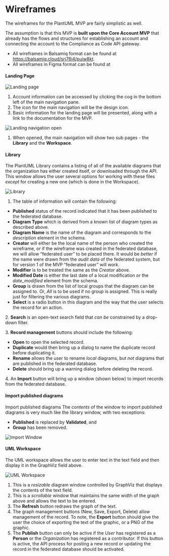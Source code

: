 # Wireframes

The wireframes for the PlantUML MVP are fairly simplistic as well.

The assumption is that this MVP is **built upon the Core Account MVP** that already has the flows and structures for establishing an account and connecting the account to the Compliance as Code API gateway.

* All wireframes in Balsamiq format can be found at https://balsamiq.cloud/srj76i4/puiw8kt.
* All wireframes in Figma format can be found at

#### Landing Page

![Landing page](https://www.complianceascode.net/wp-content/uploads/2021/10/UML-Landing-Page-Default.png)

1. Account information can be accessed by clicking the cog in the bottom left of the main navigation pane.
2. The icon for the main navigation will be the design icon.
3. Basic information for the landing page will be presented, along with a link to the documentation for the MVP.

![Landing navigation open](https://www.complianceascode.net/wp-content/uploads/2021/10/UML-Landing-Page-Navigation-Open.png)

1. When opened, the main navigation will show two sub pages - the **Library** and the **Workspace**.

#### Library

The PlantUML Library contains a listing of all of the available diagrams that the organization has either created itself, or downloaded through the API. This window allows the user several options for working with these files _except_ for creating a new one (which is done in the Workspace).&#x20;



![Library](https://www.complianceascode.net/wp-content/uploads/2021/10/UML-Library.png)

1. The table of information will contain the following:

* **Published** status of the record indicated that it has been published to the federated database.
* **Diagram Type** which is derived from a known list of diagram types as described above.
* **Diagram Name** is the name of the diagram and corresponds to the _description_ element in the schema.
* **Creator** will either be the local name of the person who created the wireframe, or if the wireframe was created in the federated database, we will allow “federated user” to be placed there. It would be _better_ if the name were drawn from the _audit data_ of the federated system, but for version 1 of the MVP “federated user” will work.
* **Modifier** is to be treated the same as the _Creator_ above.
* **Modified Date** is either the last date of a local modification or the _‌date\_modified_ element from the schema.
* **Group** is drawn from the list of local groups that the diagram can be assigned to. Or, _All_ is to be used if no group is assigned. This is really just for filtering the various diagrams.
* **Select** is a radio button in this diagram and the way that the user selects the record for an action.

2\. **Search** is an open-text search field that _can be_ constrained by a drop-down filter.

3\. **Record management** buttons should include the following:

* **Open** to open the selected record.
* **Duplicate** would then bring up a dialog to name the duplicate record before duplicating it.
* **Rename** allows the user to rename _local_ diagrams, but _not_ diagrams that are published in the federated database.
* **Delete** should bring up a warning dialog before deleting the record.

4\. An **Import** button will bring up a window (shown below) to import records from the federated database.

#### Import published diagrams

Import published diagrams The _contents_ of the window to import published diagrams is very much like the library window, with two exceptions:

* **Published** is replaced by **Validated**, and
* **Group** has been removed.

![Import Window](https://www.complianceascode.net/wp-content/uploads/2021/10/Import-Published-Diagrams-1.png)

#### UML Workspace

The UML workspace allows the user to enter text in the text field and then display it in the GraphViz field above.

![UML Workspace](https://www.complianceascode.net/wp-content/uploads/2021/10/UML-Workspace.png)

1. This is a _resizable_ diagram window controlled by GraphViz that displays the contents of the text field.
2. This is a _scrollable_ window that maintains the same width of the graph above and allows the text to be entered.
3. The **Refresh** button redraws the graph of the text.
4. The graph management buttons (New, Save, Export, Delete) allow management of the record. To note, the **Export** button should give the user the choice of exporting the text of the graphic, or a PNG of the graphic.
5. The **Publish** button can only be active if the _User_ has registered as a **Person** or the _Organization_ has registered as a contributor. If this button is active, the API process for posting a new record or updating the record in the federated database should be activated.
